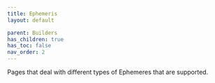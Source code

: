 ```yaml
---
title: Ephemeris
layout: default

parent: Builders
has_children: true
has_toc: false
nav_order: 2
---
```


Pages that deal with different types of Ephemeres that are supported.
